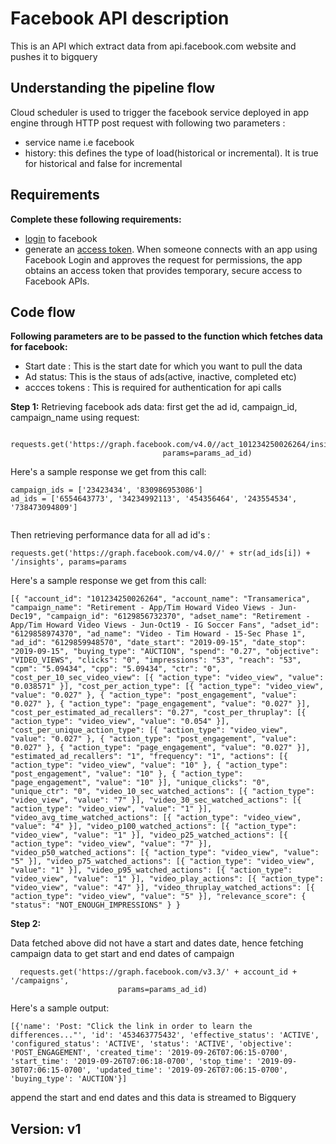 # Facebook API description
This is an API which extract data from api.facebook.com website and pushes it to bigquery


## Understanding the pipeline flow

Cloud scheduler is used to trigger the facebook service deployed in app engine through HTTP post request with following two parameters :
* service name i.e facebook
* history: this defines the type of load(historical or incremental). It is true for historical and false for incremental  



## Requirements
**Complete these following requirements:**
* [login](https://www.facebook.com/login/?next=https%3A%2F%2Fdevelopers.facebook.com%2Ftools%2Fexplorer%2F) to facebook
* generate an [access token](https://developers.facebook.com/docs/facebook-login/access-tokens). When someone connects with an app using Facebook Login and approves the request for permissions, the app obtains an access token that provides temporary, secure access to Facebook APIs.
## Code flow

**Following parameters are to be passed to the function which fetches data for facebook:**
* Start date : This is the start date for which you want to pull the data
* Ad status: This is the staus of ads(active, inactive, completed etc) 
* accces tokens : This is required for authentication for api calls 


**Step 1:**
Retrieving facebook ads data:
first get the ad id, campaign_id, campaign_name using request:
```
  requests.get('https://graph.facebook.com/v4.0//act_101234250026264/insights',
                                  params=params_ad_id)
```                
Here's a sample response we get from this call:
```
campaign_ids = ['23423434', '830986953086']
ad_ids = ['6554643773', '34234992113', '454356464', '243554534', '738473094809']
    
```
Then retrieving performance data for all ad id's :
```
requests.get('https://graph.facebook.com/v4.0//' + str(ad_ids[i]) + '/insights', params=params
```

Here's a sample response we get from this call:
```
[{ "account_id": "101234250026264", "account_name": "Transamerica", "campaign_name": "Retirement - App/Tim Howard Video Views - Jun-Dec19", "campaign_id": "6129856732370", "adset_name": "Retirement - App/Tim Howard Video Views - Jun-Oct19 - IG Soccer Fans", "adset_id": "6129858974370", "ad_name": "Video - Tim Howard - 15-Sec Phase 1", "ad_id": "6129859948570", "date_start": "2019-09-15", "date_stop": "2019-09-15", "buying_type": "AUCTION", "spend": "0.27", "objective": "VIDEO_VIEWS", "clicks": "0", "impressions": "53", "reach": "53", "cpm": "5.09434", "cpp": "5.09434", "ctr": "0", "cost_per_10_sec_video_view": [{ "action_type": "video_view", "value": "0.038571" }], "cost_per_action_type": [{ "action_type": "video_view", "value": "0.027" }, { "action_type": "post_engagement", "value": "0.027" }, { "action_type": "page_engagement", "value": "0.027" }], "cost_per_estimated_ad_recallers": "0.27", "cost_per_thruplay": [{ "action_type": "video_view", "value": "0.054" }], "cost_per_unique_action_type": [{ "action_type": "video_view", "value": "0.027" }, { "action_type": "post_engagement", "value": "0.027" }, { "action_type": "page_engagement", "value": "0.027" }], "estimated_ad_recallers": "1", "frequency": "1", "actions": [{ "action_type": "video_view", "value": "10" }, { "action_type": "post_engagement", "value": "10" }, { "action_type": "page_engagement", "value": "10" }], "unique_clicks": "0", "unique_ctr": "0", "video_10_sec_watched_actions": [{ "action_type": "video_view", "value": "7" }], "video_30_sec_watched_actions": [{ "action_type": "video_view", "value": "1" }], "video_avg_time_watched_actions": [{ "action_type": "video_view", "value": "4" }], "video_p100_watched_actions": [{ "action_type": "video_view", "value": "1" }], "video_p25_watched_actions": [{ "action_type": "video_view", "value": "7" }], "video_p50_watched_actions": [{ "action_type": "video_view", "value": "5" }], "video_p75_watched_actions": [{ "action_type": "video_view", "value": "1" }], "video_p95_watched_actions": [{ "action_type": "video_view", "value": "1" }], "video_play_actions": [{ "action_type": "video_view", "value": "47" }], "video_thruplay_watched_actions": [{ "action_type": "video_view", "value": "5" }], "relevance_score": { "status": "NOT_ENOUGH_IMPRESSIONS" } }
```

**Step 2:**

Data fetched above did not have a start and dates date, hence fetching campaign data to get start and end dates of campaign
```
  requests.get('https://graph.facebook.com/v3.3/' + account_id + '/campaigns',
                        params=params_ad_id)
```

Here's a sample output:
```
[{'name': 'Post: "Click the link in order to learn the differences..."', 'id': '453463775432', 'effective_status': 'ACTIVE', 'configured_status': 'ACTIVE', 'status': 'ACTIVE', 'objective': 'POST_ENGAGEMENT', 'created_time': '2019-09-26T07:06:15-0700', 'start_time': '2019-09-26T07:06:18-0700', 'stop_time': '2019-09-30T07:06:15-0700', 'updated_time': '2019-09-26T07:06:15-0700', 'buying_type': 'AUCTION'}]
```
append the start and end dates and this data is streamed to Bigquery


## Version: v1
